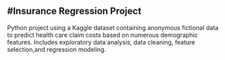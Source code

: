 #Insurance Regression Project
---
Python project using a Kaggle dataset containing anonymous fictional data to predict health care claim costs based on numerous demographic features. 
Includes exploratory data analysis, data cleaning, feature selection,and regression modeling.